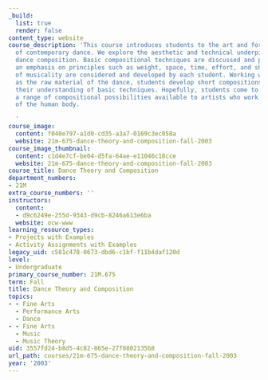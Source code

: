 ```yaml
---
_build:
  list: true
  render: false
content_type: website
course_description: 'This course introduces students to the art and formal ideologies
  of contemporary dance. We explore the aesthetic and technical underpinnings of contemporary
  dance composition. Basic compositional techniques are discussed and practiced, with
  an emphasis on principles such as weight, space, time, effort, and shape. Principles
  of musicality are considered and developed by each student. Working with each other
  as the raw material of the dance, students develop short compositions that reveal
  their understanding of basic techniques. Hopefully, students come to understand
  a range of compositional possibilities available to artists who work with the medium
  of the human body.

  '
course_image:
  content: f040e797-a1d0-cd35-a3a7-0169c3ec058a
  website: 21m-675-dance-theory-and-composition-fall-2003
course_image_thumbnail:
  content: c1d4e7cf-be04-d5fa-64ae-e11046c18cce
  website: 21m-675-dance-theory-and-composition-fall-2003
course_title: Dance Theory and Composition
department_numbers:
- 21M
extra_course_numbers: ''
instructors:
  content:
  - d9c6249e-255d-9343-d9cb-8246a613e6ba
  website: ocw-www
learning_resource_types:
- Projects with Examples
- Activity Assignments with Examples
legacy_uid: c581c478-0673-dbd6-c1bf-f11b4daf120d
level:
- Undergraduate
primary_course_number: 21M.675
term: Fall
title: Dance Theory and Composition
topics:
- - Fine Arts
  - Performance Arts
  - Dance
- - Fine Arts
  - Music
  - Music Theory
uid: 3557fd24-b8d5-4c82-865e-27f0802135b8
url_path: courses/21m-675-dance-theory-and-composition-fall-2003
year: '2003'
---
```


